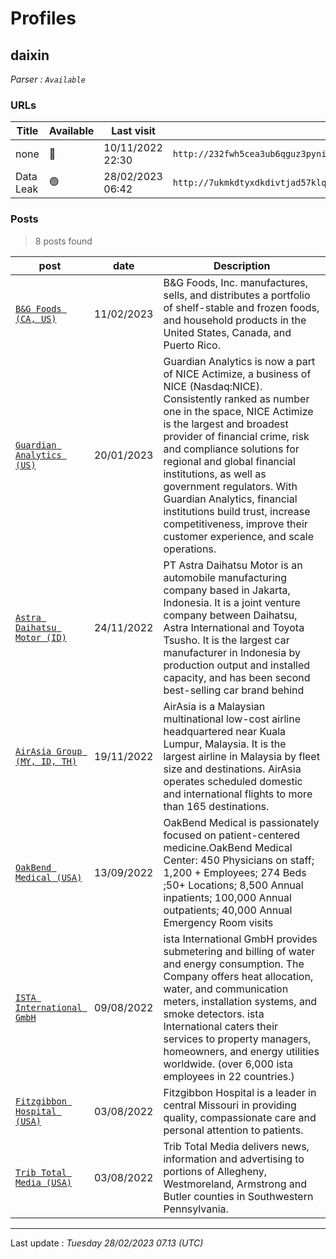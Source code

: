 # Profiles

## **daixin**


_Parser : `Available`_

### URLs
| Title | Available | Last visit | fqdn | Screenshot 
|---|---|---|---|---|
| none | 🔴 | 10/11/2022 22:30 | `http://232fwh5cea3ub6qguz3pynijxfzl2uj3c73nbrayipf3gq25vtq2r4qd.onion` | ❌ | 
| Data Leak | 🟢 | 28/02/2023 06:42 | `http://7ukmkdtyxdkdivtjad57klqnd3kdsmq6tp45rrsxqnu76zzv3jvitlqd.onion` | <a href="https://www.ransomware.live/screenshots/7ukmkdtyxdkdivtjad57klqnd3kdsmq6tp45rrsxqnu76zzv3jvitlqd-onion.png" target=_blank>📸</a> | 

### Posts

> 8 posts found

| post | date | Description
|---|---|---|
| [`B&G Foods (CA, US)`](https://bgfoods.com/) | 11/02/2023 | B&G Foods, Inc. manufactures, sells, and distributes a portfolio of shelf-stable and frozen foods, and household products in the United States, Canada, and Puerto Rico. |
| [`Guardian Analytics (US)`](https://guardiananalytics.com) | 20/01/2023 | Guardian Analytics is now a part of NICE Actimize, a business of NICE (Nasdaq:NICE). Consistently ranked as number one in the space, NICE Actimize is the largest and broadest provider of financial crime, risk and compliance solutions for regional and global financial institutions, as well as government regulators. With Guardian Analytics, financial institutions build trust, increase competitiveness, improve their customer experience, and scale operations. |
| [`Astra Daihatsu Motor (ID)`](https://google.com/search?q=Astra+Daihatsu+Motor+%28ID%29) | 24/11/2022 | PT Astra Daihatsu Motor is an automobile manufacturing company based in Jakarta, Indonesia. It is a joint venture company between Daihatsu, Astra International and Toyota Tsusho. It is the largest car manufacturer in Indonesia by production output and installed capacity, and has been second best-selling car brand behind |
| [`AirAsia Group (MY, ID, TH)`](https://google.com/search?q=AirAsia+Group+%28MY%2C+ID%2C+TH%29) | 19/11/2022 | AirAsia is a Malaysian multinational low-cost airline headquartered near Kuala Lumpur, Malaysia. It is the largest airline in Malaysia by fleet size and destinations. AirAsia operates scheduled domestic and international flights to more than 165 destinations. |
| [`OakBend Medical (USA)`](https://google.com/search?q=OakBend+Medical+%28USA%29) | 13/09/2022 | OakBend Medical is passionately focused on patient-centered medicine.OakBend Medical Center:  450 Physicians on staff; 1,200 + Employees; 274 Beds ;50+ Locations; 8,500 Annual inpatients; 100,000 Annual outpatients; 40,000 Annual Emergency Room visits |
| [`ISTA International GmbH`](https://google.com/search?q=ISTA+International+GmbH) | 09/08/2022 | ista International GmbH provides submetering and billing of water and energy consumption. The Company offers heat allocation, water, and communication meters, installation systems, and smoke detectors. ista International caters their services to property managers, homeowners, and energy utilities worldwide. (over 6,000 ista employees in 22 countries.) |
| [`Fitzgibbon Hospital (USA)`](https://google.com/search?q=Fitzgibbon+Hospital+%28USA%29) | 03/08/2022 | Fitzgibbon Hospital is a leader in central Missouri in providing quality, compassionate care and personal attention to patients. |
| [`Trib Total Media (USA)`](https://google.com/search?q=Trib+Total+Media+%28USA%29) | 03/08/2022 | Trib Total Media delivers news, information and advertising to portions of Allegheny, Westmoreland, Armstrong and Butler counties in Southwestern Pennsylvania. |

 --- 


Last update : _Tuesday 28/02/2023 07.13 (UTC)_
